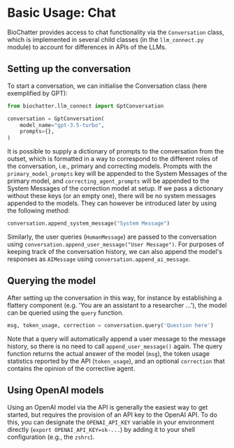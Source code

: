 # Basic Usage: Chat

BioChatter provides access to chat functionality via the `Conversation` class,
which is implemented in several child classes (in the `llm_connect.py` module)
to account for differences in APIs of the LLMs.

## Setting up the conversation

To start a conversation, we can initialise the Conversation class (here
exemplified by GPT):

```python
from biochatter.llm_connect import GptConversation

conversation = GptConversation(
    model_name="gpt-3.5-turbo",
    prompts={},
)
```

It is possible to supply a dictionary of prompts to the conversation from the
outset, which is formatted in a way to correspond to the different roles of the
conversation, i.e., primary and correcting models. Prompts with the
`primary_model_prompts` key will be appended to the System Messages of the
primary model, and `correcting_agent_prompts` will be appended to the System
Messages of the correction model at setup. If we pass a dictionary without these
keys (or an empty one), there will be no system messages appended to the models.
They can however be introduced later by using the following method:

```python
conversation.append_system_message("System Message")
```

Similarly, the user queries (`HumanMessage`) are passed to the conversation
using `conversation.append_user_message("User Message")`. For purposes of
keeping track of the conversation history, we can also append the model's
responses as `AIMessage` using `conversation.append_ai_message`.

## Querying the model

After setting up the conversation in this way, for instance by establishing a
flattery component (e.g. 'You are an assistant to a researcher ...'), the model
can be queried using the `query` function.

```python
msg, token_usage, correction = conversation.query('Question here')
```

Note that a query will automatically append a user message to the message
history, so there is no need to call `append_user_message()` again. The query
function returns the actual answer of the model (`msg`), the token usage
statistics reported by the API (`token_usage`), and an optional `correction`
that contains the opinion of the corrective agent.

## Using OpenAI models

Using an OpenAI model via the API is generally the easiest way to get started,
but requires the provision of an API key to the OpenAI API. To do this, you can
designate the `OPENAI_API_KEY` variable in your environment directly (`export
OPENAI_API_KEY=sk-...`) by adding it to your shell configuration (e.g., the
`zshrc`).

